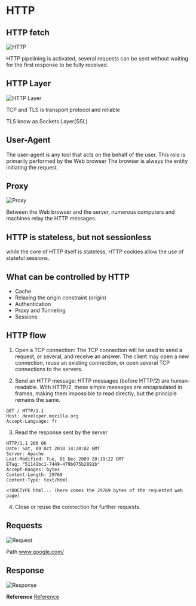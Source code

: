 HTTP
====

HTTP fetch
----------

![HTTP](/img/fetch-http.png)

HTTP pipelining is activated, several requests can be sent without waiting for the first response to be fully received.

HTTP Layer
----------

![HTTP Layer](/img/http-layer.png)

TCP and TLS is transport protocol and reliable

TLS know as Sockets Layer(SSL)

User-Agent
----------

The user-agent is any tool that acts on the behalf of the user. This role is primarily performed by the Web browser The browser is always the entity initiating the request.

Proxy
-----

![Proxy](/img/proxy.png)

Between the Web browser and the server, numerous computers and machines relay the HTTP messages.

HTTP is stateless, but not sessionless
--------------------------------------

while the core of HTTP itself is stateless, HTTP cookies allow the use of stateful sessions.

What can be controlled by HTTP
------------------------------

* Cache
* Relaxing the origin constraint (origin)
* Authentication
* Proxy and Tunneling
* Sessions

HTTP flow
---------

1. Open a TCP connection: The TCP connection will be used to send a request, or several, and receive an answer. The client may open a new connection, reuse an existing connection, or open several TCP connections to the servers.

2. Send an HTTP message: HTTP messages (before HTTP/2) are human-readable. With HTTP/2, these simple messages are encapsulated in frames, making them impossible to read directly, but the principle remains the same.

```
GET / HTTP/1.1
Host: developer.mozilla.org
Accept-Language: fr
```

3. Read the response sent by the server

```
HTTP/1.1 200 OK
Date: Sat, 09 Oct 2010 14:28:02 GMT
Server: Apache
Last-Modified: Tue, 01 Dec 2009 20:18:22 GMT
ETag: "51142bc1-7449-479b075b2891b"
Accept-Ranges: bytes
Content-Length: 29769
Content-Type: text/html

<!DOCTYPE html... (here comes the 29769 bytes of the requested web page)
```
4. Close or reuse the connection for further requests.

Requests
--------

![Request](/img/http-request.png)

Path www.google.com/

Response
--------

![Response](/img/http-response.png)

**Reference** [Reference](https://developer.mozilla.org/en-US/docs/Web/HTTP/Overview)
